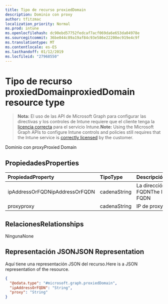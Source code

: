 ```yaml
---
title: Tipo de recurso proxiedDomain
description: Dominio con proxy
author: tfitzmac
localization_priority: Normal
ms.prod: intune
ms.openlocfilehash: dc90ebd57752fedcaf7acf069da6e653da04978e
ms.sourcegitcommit: 36be044c89a19af84c93e586e22200ec919e4c9f
ms.translationtype: MT
ms.contentlocale: es-ES
ms.lasthandoff: 01/12/2019
ms.locfileid: "27968550"
---
```

# <a name="proxieddomain-resource-type"></a><span data-ttu-id="d33d8-103">Tipo de recurso proxiedDomain</span><span class="sxs-lookup"><span data-stu-id="d33d8-103">proxiedDomain resource type</span></span>

> <span data-ttu-id="d33d8-104">**Nota:** El uso de las API de Microsoft Graph para configurar las directivas y los controles de Intune requiere que el cliente tenga la [licencia correcta](https://go.microsoft.com/fwlink/?linkid=839381) para el servicio Intune.</span><span class="sxs-lookup"><span data-stu-id="d33d8-104">**Note:** Using the Microsoft Graph APIs to configure Intune controls and policies still requires that the Intune service is [correctly licensed](https://go.microsoft.com/fwlink/?linkid=839381) by the customer.</span></span>

<span data-ttu-id="d33d8-105">Dominio con proxy</span><span class="sxs-lookup"><span data-stu-id="d33d8-105">Proxied Domain</span></span>
## <a name="properties"></a><span data-ttu-id="d33d8-106">Propiedades</span><span class="sxs-lookup"><span data-stu-id="d33d8-106">Properties</span></span>
|<span data-ttu-id="d33d8-107">Propiedad</span><span class="sxs-lookup"><span data-stu-id="d33d8-107">Property</span></span>|<span data-ttu-id="d33d8-108">Tipo</span><span class="sxs-lookup"><span data-stu-id="d33d8-108">Type</span></span>|<span data-ttu-id="d33d8-109">Descripción</span><span class="sxs-lookup"><span data-stu-id="d33d8-109">Description</span></span>|
|:---|:---|:---|
|<span data-ttu-id="d33d8-110">ipAddressOrFQDN</span><span class="sxs-lookup"><span data-stu-id="d33d8-110">ipAddressOrFQDN</span></span>|<span data-ttu-id="d33d8-111">cadena</span><span class="sxs-lookup"><span data-stu-id="d33d8-111">String</span></span>|<span data-ttu-id="d33d8-112">La dirección IP o FQDN</span><span class="sxs-lookup"><span data-stu-id="d33d8-112">The IP address or FQDN</span></span>|
|<span data-ttu-id="d33d8-113">proxy</span><span class="sxs-lookup"><span data-stu-id="d33d8-113">proxy</span></span>|<span data-ttu-id="d33d8-114">cadena</span><span class="sxs-lookup"><span data-stu-id="d33d8-114">String</span></span>|<span data-ttu-id="d33d8-115">IP de proxy</span><span class="sxs-lookup"><span data-stu-id="d33d8-115">Proxy IP</span></span>|

## <a name="relationships"></a><span data-ttu-id="d33d8-116">Relaciones</span><span class="sxs-lookup"><span data-stu-id="d33d8-116">Relationships</span></span>
<span data-ttu-id="d33d8-117">Ninguna</span><span class="sxs-lookup"><span data-stu-id="d33d8-117">None</span></span>
## <a name="json-representation"></a><span data-ttu-id="d33d8-118">Representación JSON</span><span class="sxs-lookup"><span data-stu-id="d33d8-118">JSON Representation</span></span>
<span data-ttu-id="d33d8-119">Aquí tiene una representación JSON del recurso.</span><span class="sxs-lookup"><span data-stu-id="d33d8-119">Here is a JSON representation of the resource.</span></span>
<!-- {
  "blockType": "resource",
  "@odata.type": "microsoft.graph.proxiedDomain"
}
-->
``` json
{
  "@odata.type": "#microsoft.graph.proxiedDomain",
  "ipAddressOrFQDN": "String",
  "proxy": "String"
}
```



